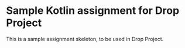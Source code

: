 # Sample Kotlin assignment for Drop Project

This is a sample assignment skeleton, to be used in Drop Project.